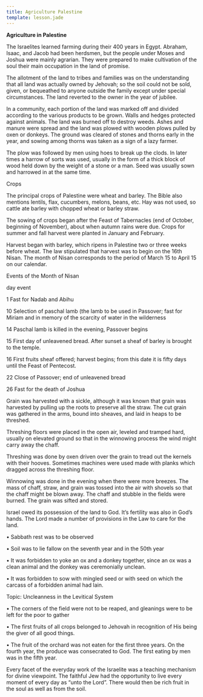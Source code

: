 ```yaml
---
title: Agriculture Palestine
template: lesson.jade
---
```



**Agriculture in Palestine**

The Israelites learned farming during their 400 years in Egypt. Abraham,
Isaac, and Jacob had been herdsmen, but the people under Moses and
Joshua were mainly agrarian. They were prepared to make cultivation of
the soul their main occupation in the land of promise.

The allotment of the land to tribes and families was on the
understanding that all land was actually owned by Jehovah; so the soil
could not be sold, given, or bequeathed to anyone outside the family
except under special circumstances. The land reverted to the owner in
the year of jubilee.

In a community, each portion of the land was marked off and divided
according to the various products to be grown. Walls and hedges
protected against animals. The land was burned off to destroy weeds.
Ashes and manure were spread and the land was plowed with wooden plows
pulled by oxen or donkeys. The ground was cleared of stones and thorns
early in the year, and sowing among thorns was taken as a sign of a lazy
farmer.

The plow was followed by men using hoes to break up the clods. In later
times a harrow of sorts was used, usually in the form of a thick block
of wood held down by the weight of a stone or a man. Seed was usually
sown and harrowed in at the same time.

Crops

The principal crops of Palestine were wheat and barley. The Bible also
mentions lentils, flax, cucumbers, melons, beans, etc. Hay was not used,
so cattle ate barley with chopped wheat or barley straw.

The sowing of crops began after the Feast of Tabernacles (end of
October, beginning of November), about when autumn rains were due. Crops
for summer and fall harvest were planted in January and February.

Harvest began with barley, which ripens in Palestine two or three weeks
before wheat. The law stipulated that harvest was to begin on the 16th
Nisan. The month of Nisan corresponds to the period of March 15 to April
15 on our calendar.

Events of the Month of Nisan

day event

1 Fast for Nadab and Abihu

10 Selection of paschal lamb (the lamb to be used in Passover; fast for
Miriam and in memory of the scarcity of water in the wilderness

14 Paschal lamb is killed in the evening, Passover begins

15 First day of unleavened bread. After sunset a sheaf of barley is
brought to the temple.

16 First fruits sheaf offered; harvest begins; from this date it is
fifty days until the Feast of Pentecost.

22 Close of Passover; end of unleavened bread

26 Fast for the death of Joshua

Grain was harvested with a sickle, although it was known that grain was
harvested by pulling up the roots to preserve all the straw. The cut
grain was gathered in the arms, bound into sheaves, and laid in heaps to
be threshed.

Threshing floors were placed in the open air, leveled and tramped hard,
usually on elevated ground so that in the winnowing process the wind
might carry away the chaff.

Threshing was done by oxen driven over the grain to tread out the
kernels with their hooves. Sometimes machines were used made with planks
which dragged across the threshing floor.

Winnowing was done in the evening when there were more breezes. The mass
of chaff, straw, and grain was tossed into the air with shovels so that
the chaff might be blown away. The chaff and stubble in the fields were
burned. The grain was sifted and stored.

Israel owed its possession of the land to God. It’s fertility was also
in God’s hands. The Lord made a number of provisions in the Law to care
for the land.

• Sabbath rest was to be observed

• Soil was to lie fallow on the seventh year and in the 50th year

• It was forbidden to yoke an ox and a donkey together, since an ox was
a clean animal and the donkey was ceremonially unclean.

• It was forbidden to sow with mingled seed or with seed on which the
carcass of a forbidden animal had lain.

Topic: Uncleanness in the Levitical System

• The corners of the field were not to be reaped, and gleanings were to
be left for the poor to gather

• The first fruits of all crops belonged to Jehovah in recognition of
His being the giver of all good things.

• The fruit of the orchard was not eaten for the first three years. On
the fourth year, the produce was consecrated to God. The first eating by
men was in the fifth year.

Every facet of the everyday work of the Israelite was a teaching
mechanism for divine viewpoint. The faithful Jew had the opportunity to
live every moment of every day as “unto the Lord”. There would then be
rich fruit in the soul as well as from the soil.

